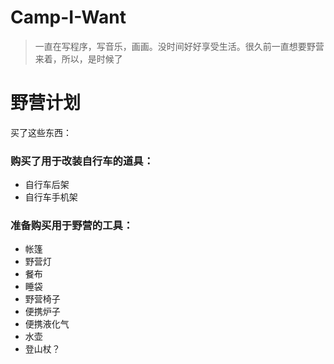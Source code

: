 # Camp-I-Want
> 一直在写程序，写音乐，画画。没时间好好享受生活。很久前一直想要野营来着，所以，是时候了
# 野营计划
买了这些东西：

### 购买了用于改装自行车的道具：
* 自行车后架
* 自行车手机架

### 准备购买用于野营的工具：
* 帐篷
* 野营灯
* 餐布
* 睡袋
* 野营椅子
* 便携炉子
* 便携液化气
* 水壶
* 登山杖？



